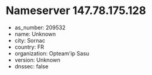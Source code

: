 # Nameserver 147.78.175.128

* as_number: 209532
* name: Unknown
* city: Sornac
* country: FR
* organization: Opteam'ip Sasu
* version: Unknown
* dnssec: false
